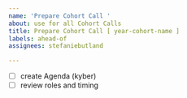 ```yaml
---
name: 'Prepare Cohort Call '
about: use for all Cohort Calls
title: Prepare Cohort Call [ year-cohort-name ]
labels: ahead-of
assignees: stefaniebutland

---
```


- [ ] create Agenda (kyber)
- [ ] review roles and timing
